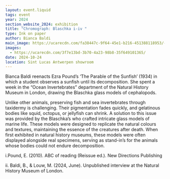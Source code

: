 ```yaml
---
layout: event.liquid
tags: event
year: 2024
section_website_2024: exhibition
title: "Chromograph: Blaschka i-iv "
type: Ink on paper
author: Bianca Baldi
main_image: https://ucarecdn.com/fa38447c-9f64-45e1-b216-451388118953/-/preview/-/enhance/50/
images:
  - https://ucarecdn.com/3f7e13bd-3b70-4a23-98b8-35f649101365/
date: 2024-10-24
location: Sint Lucas Antwerpen showroom
---
```

Bianca Baldi reenacts Ezra Pound’s ‘The Parable of the Sunfish’ (1934) in which a student observes a sunfish until its decomposition. She spent a week in the “Ocean Invertebrates” department of the Natural History Museum in London, drawing the Blaschka glass models of cephalopods.

Unlike other animals, preserving fish and sea invertebrates through taxidermy is challenging. Their pigmentation fades quickly, and gelatinous bodies like squid, octopus, or jellyfish can shrink. A solution to this issue was provided by the Blaschka’s who crafted intricate glass models of marine life. These models were designed to replicate the natural colours and textures, maintaining the essence of the creatures after death. When first exhibited in natural history museums, these models were often displayed alongside real specimens, serving as stand-in’s for the animals whose bodies could not endure decomposition.

i.Pound, E. (2010). ABC of reading (Reissue ed.). New Directions Publishing 

ii. Baldi, B., & Louw, M. (2024, June). Unpublished interview at the Natural History Museum of London.

